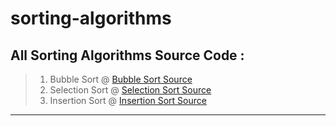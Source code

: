 # sorting-algorithms

All Sorting Algorithms Source Code :
------------------------------------------------------------------------------------------------------------------------------------------------
> 1. Bubble Sort      @    [Bubble Sort Source](https://github.com/tejaanuchuri/sorting-algorithms/tree/main/Bubble%20Sort) <br>
> 2. Selection Sort   @    [Selection Sort Source](https://github.com/tejaanuchuri/sorting-algorithms/tree/main/Selection%20sort)<br>
> 3. Insertion Sort   @    [Insertion Sort Source](https://github.com/tejaanuchuri/sorting-algorithms/tree/main/Insertion%20Sort)
------------------------------------------------------------------------------------------------------------------------------------------------